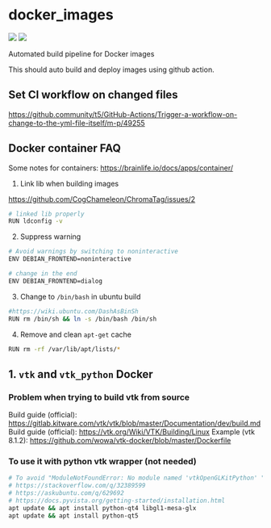 # docker_images

![](https://github.com/wyq977/docker_images/workflows/vtk/badge.svg)
![](https://github.com/wyq977/docker_images/workflows/vtk_python/badge.svg)


Automated build pipeline for Docker images

This should auto build and deploy images using github action.

## Set CI workflow on changed files

https://github.community/t5/GitHub-Actions/Trigger-a-workflow-on-change-to-the-yml-file-itself/m-p/49255

## Docker container FAQ

Some notes for containers:
https://brainlife.io/docs/apps/container/

1. Link lib when building images

https://github.com/CogChameleon/ChromaTag/issues/2

```bash
# linked lib properly
RUN ldconfig -v
```

2. Suppress warning
```bash
# Avoid warnings by switching to noninteractive
ENV DEBIAN_FRONTEND=noninteractive

# change in the end
ENV DEBIAN_FRONTEND=dialog
```

3. Change to `/bin/bash` in ubuntu build
```bash
#https://wiki.ubuntu.com/DashAsBinSh
RUN rm /bin/sh && ln -s /bin/bash /bin/sh
```

4. Remove and clean `apt-get` cache
```bash
RUN rm -rf /var/lib/apt/lists/*
```

## 1. `vtk` and `vtk_python` Docker

### Problem when trying to build vtk from source

Build guide (official): https://gitlab.kitware.com/vtk/vtk/blob/master/Documentation/dev/build.md
Build guide (official): https://vtk.org/Wiki/VTK/Building/Linux
Example (vtk 8.1.2): https://github.com/wowa/vtk-docker/blob/master/Dockerfile

### To use it with python vtk wrapper (not needed)

```bash
# To avoid "ModuleNotFoundError: No module named 'vtkOpenGLKitPython' " when importing vtk
# https://stackoverflow.com/q/32389599
# https://askubuntu.com/q/629692
# https://docs.pyvista.org/getting-started/installation.html
apt update && apt install python-qt4 libgl1-mesa-glx
apt update && apt install python-qt5
```
